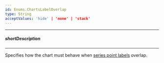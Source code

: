 ```yaml
---
id: Enums.ChartsLabelOverlap
type: String
acceptValues: 'hide' | 'none' | 'stack'
---
```

---
##### shortDescription
<!-- Description goes here -->

---
<!-- Description goes here -->
Specifies how the chart must behave when [series point labels](/concepts/05%20UI%20Components/Chart/15%20Point%20Labels/00%20Overview.md '/Documentation/Guide/UI_Components/Chart/Point_Labels/Overview/') overlap.